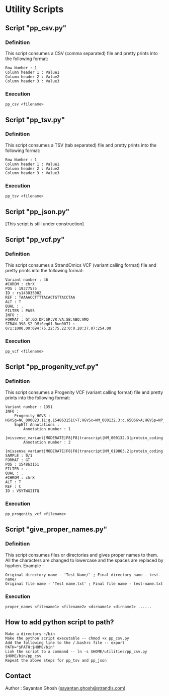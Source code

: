 # Utility Scripts

## Script "pp_csv.py"

### Definition

This script consumes a CSV (comma separated) file and pretty prints into the following format:
	
	Row Number : 1
	Column header 1 : Value1
	Column header 2 : Value2
	Column header 3 : Value3

### Execution

	pp_csv <filename>

## Script "pp_tsv.py"

### Definition

This script consumes a TSV (tab separated) file and pretty prints into the following format:

	Row Number : 1
	Column header 1 : Value1
	Column header 2 : Value2
	Column header 3 : Value3

### Execution

	pp_tsv <filename>

## Script "pp_json.py"

[This script is still under construction]

## Script "pp_vcf.py"

### Definition

This script consumes a StrandOmics VCF (variant calling format) file and pretty prints into the following format:

	Variant number : 46
	#CHROM : chrX
	POS : 19377575
	ID : rs143035002
	REF : TAAAACCTTTTACACTGTTACCTAA
	ALT : T
	QUAL : .
	FILTER : PASS
	INFO : .
	FORMAT : GT:GQ:DP:SR:VR:VA:SB:ABQ:AMQ
	STRAN-398_S2_DMiSeq01-Run0071 : 0/1:1000.00:694:75.22:75.22:0:0.20:37.07:254.00

### Execution

	pp_vcf <filename>

## Script "pp_progenity_vcf.py"

### Definition

This script consumes a Progenity VCF (variant calling format) file and pretty prints into the following format:

	Variant number : 1351
	INFO : 
		Progenity HGVS : HGVSg=NC_000023.11:g.154863151C>T;HGVSc=NM_000132.3:c.6506G>A;HGVSp=NP_000123.1:p.Arg2169His
		SnpEff Annotations :
			Annotation number : 1
			|missense_variant|MODERATE|F8|F8|transcript|NM_000132.3|protein_coding|23/26|NM_000132.3:c.6506G>A|NP_000123.1:p.Arg2169His|6677/9036|6506/7056|2169/2351||
			Annotation number : 2
			|missense_variant|MODERATE|F8|F8|transcript|NM_019863.2|protein_coding|2/5|NM_019863.2:c.101G>A|NP_063916.1:p.Arg34His|246/2605|101/651|34/216||
	SAMPLE : 0/1
	FORMAT : GT
	POS : 154863151
	FILTER : .
	QUAL : .
	#CHROM : chrX
	ALT : T
	REF : C
	ID : VSYTWGIITQ

### Execution

	pp_progenity_vcf <filename>

## Script "give_proper_names.py"

### Definition

This script consumes files or directories and gives proper names to them. All the characters are changed to lowercase and the spaces are replaced by hyphen. Example -

	Original directory name - 'Test Name/' ; Final directory name - test-name/
	Original file name - 'Test name.txt' ; Final file name - test-name.txt

### Execution

	proper_names <filename1> <filename2> <dirname1> <dirname2> ......


## How to add python script to path?

	Make a directory ~/bin
	Make the python script executable -- chmod +x pp_csv.py
	Add the following line to the /.bashrc file -- export PATH="$PATH:$HOME/bin"
	Link the script to a command -- ln -s $HOME/utilities/pp_csv.py $HOME/bin/pp_csv
	Repeat the above steps for pp_tsv and pp_json

## Contact

Author : Sayantan Ghosh (sayantan.ghosh@strandls.com)